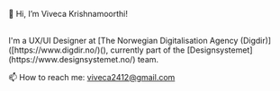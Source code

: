 👋 Hi, I’m Viveca Krishnamoorthi! 

</br>
I'm a UX/UI Designer at [The Norwegian Digitalisation Agency (Digdir)]([https://www.digdir.no/)(), currently part of the [Designsystemet](https://www.designsystemet.no/) team.

📫 How to reach me: viveca2412@gmail.com

<!---
Viveca24/Viveca24 is a ✨ special ✨ repository because its `README.md` (this file) appears on your GitHub profile.
You can click the Preview link to take a look at your changes.
--->
